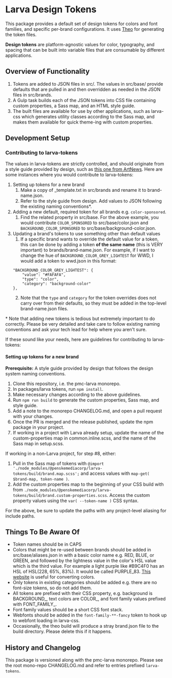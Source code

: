 # Larva Design Tokens

This package provides a default set of design tokens for colors and font families, and specific per-brand configurations. It uses [Theo](https://github.com/salesforce-ux/theo/) for generating the token files.

**Design tokens** are platform-agnostic values for color, typography, and spacing that can be built into variable files that are consumable by different applications.

## Overview of Functionality

1. Tokens are added to JSON files in src/. The values in src/base/ provide defaults that are pulled in and then overridden as needed in the JSON files in src/brands.
2. A Gulp task builds each of the JSON tokens into CSS file containing custom properties, a Sass map, and an HTML style guide.
3. The built files are available for use by other applications, such as larva-css which generates utility classes according to the Sass map, and makes them available for quick theme-ing with custom properties.

## Development Setup

### Contributing to larva-tokens

The values in larva-tokens are strictly controlled, and should originate from a style guide provided by design, such as [this one from ArtNews](https://projects.invisionapp.com/share/FVQGKHESJQZ#/screens/384190276). Here are some instances where you would contribute to larva-tokens:

1. Setting up tokens for a new brand
	1. Make a copy of _template.txt in src/brands and rename it to brand-name.json.
	4. Refer to the style guide from design. Add values to JSON following the existing naming conventions*.
2. Adding a new default, required token for all brands e.g. `color-sponsored`.
	1. Find the related property in src/base. For the above example, you would contribute `COLOR_SPONSORED` to src/base/color.json and `BACKGROUND_COLOR_SPONSORED` to src/base/background-color.json.
3. Updating a brand's tokens to use something other than default values
	1. If a specific brand wants to override the default value for a token, this can be done by adding a token **of the same name** (this is VERY important) to brands/brand-name.json. For example, if I want to change the hue of `BACKGROUND_COLOR_GREY_LIGHTEST` for WWD, I would add a token to wwd.json in this format:
	```
	"BACKGROUND_COLOR_GREY_LIGHTEST": {
		"value": "#FAFAFA",
		"type": "color",
		"category": "background-color"
	},
	```
	2. Note that the `type` and `category` for the token overrides does not carry over from their defaults, so they must be added in the top-level brand-name.json files.

\* Note that adding new tokens is tedious but extremely important to do correctly. Please be very detailed and take care to follow existing naming conventions and ask your tech lead for help where you aren't sure.

If these sound like your needs, here are guidelines for contributing to larva-tokens:

#### Setting up tokens for a new brand

**Prerequisite:** A style guide provided by design that follows the design system naming conventions.

1. Clone this repository, i.e. the pmc-larva monorepo.
2. In packages/larva tokens, run `npm install`.
3. Make necessary changes according to the above guidelines.
5. Run `npm run build` to generate the custom properties, Sass map, and style guide.
6. Add a note to the monorepo CHANGELOG.md, and open a pull request with your changes.
7. Once the PR is merged and the release published, update the npm package in your project.
8. If working in a project with Larva already setup, update the name of the custom-properties map in common.inline.scss, and the name of the Sass map in setup.scss.

If working in a non-Larva project, for step #8, either:

1. Pull in the Sass map of tokens with `@import './node_modules/@penskemediacorp/larva-tokens/build/brand.map.scss';` and access values with `map-get( $brand-map, token-name )`.
2. Add the custom properties map to the beginning of your CSS build with from `./node_modules/@penskemediacorp/larva-tokens/build/brand.custom-properties.scss`. Access the custom property values using the `var( --token-name )` CSS syntax.

For the above, be sure to update the paths with any project-level aliasing for include paths.

## Things To Be Aware Of

* Token names should be in CAPS
* Colors that might be re-used between brands should be added in src/base/aliases.json in with a basic color name e.g. RED, BLUE, or GREEN, and followed by the lightness value in the color's HSL value which is the third value. For example a light purple like #B9C4F0 has an HSL of HSL(228, 65%, 83%). It would be called PURPLE_83. [This website](https://convertingcolors.com/) is useful for converting colors.
* Only tokens in existing categories should be added e.g. there are no font-size tokens, so do not add them.
* All tokens are prefixed with their CSS property, e.g. background is BACKGROUND_, text colors are COLOR_, and font family values prefixed with FONT_FAMILY_.
* Font family values should be a short CSS font stack.
* Webfonts should be added in the `font-family-**-fancy` token to hook up to webfont loading in larva-css.
* Occasionally, the theo build will produce a stray brand.json file to the build directory. Please delete this if it happens.

## History and Changelog

This package is versioned along with the pmc-larva monorepo. Please see the root mono-repo CHANGELOG.md and refer to entries prefixed `larva-tokens`.